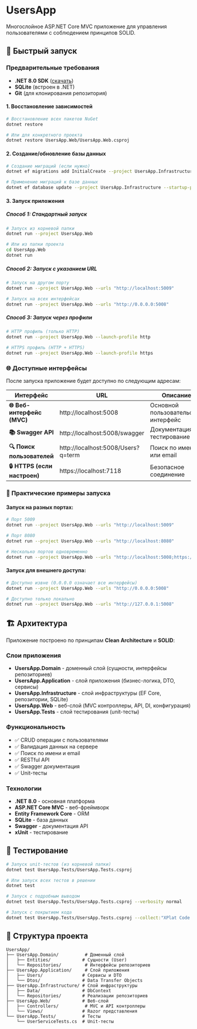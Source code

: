 # UsersApp

Многослойное ASP.NET Core MVC приложение для управления пользователями с соблюдением принципов SOLID.

## 🚀 Быстрый запуск

### Предварительные требования
- **.NET 8.0 SDK** ([скачать](https://dotnet.microsoft.com/download))
- **SQLite** (встроен в .NET)
- **Git** (для клонирования репозитория)



#### 1. Восстановление зависимостей
```bash
# Восстановление всех пакетов NuGet
dotnet restore

# Или для конкретного проекта
dotnet restore UsersApp.Web/UsersApp.Web.csproj
```

#### 2. Создание/обновление базы данных
```bash
# Создание миграций (если нужно)
dotnet ef migrations add InitialCreate --project UsersApp.Infrastructure --startup-project UsersApp.Web

# Применение миграций к базе данных
dotnet ef database update --project UsersApp.Infrastructure --startup-project UsersApp.Web
```

#### 3. Запуск приложения

##### Способ 1: Стандартный запуск
```bash
# Запуск из корневой папки
dotnet run --project UsersApp.Web

# Или из папки проекта
cd UsersApp.Web
dotnet run
```

##### Способ 2: Запуск с указанием URL
```bash
# Запуск на другом порту
dotnet run --project UsersApp.Web --urls "http://localhost:5009"

# Запуск на всех интерфейсах
dotnet run --project UsersApp.Web --urls "http://0.0.0.0:5008"
```

##### Способ 3: Запуск через профили
```bash
# HTTP профиль (только HTTP)
dotnet run --project UsersApp.Web --launch-profile http

# HTTPS профиль (HTTP + HTTPS)
dotnet run --project UsersApp.Web --launch-profile https
```

### 🌐 Доступные интерфейсы

После запуска приложение будет доступно по следующим адресам:

| Интерфейс | URL | Описание |
|-----------|-----|----------|
| **🌐 Веб-интерфейс (MVC)** | http://localhost:5008 | Основной пользовательский интерфейс |
| **📚 Swagger API** | http://localhost:5008/swagger | Документация и тестирование API |
| **🔍 Поиск пользователей** | http://localhost:5008/Users?q=term | Поиск по имени или email |
| **🔒 HTTPS (если настроен)** | https://localhost:7118 | Безопасное соединение |



### 🚀 Практические примеры запуска

#### Запуск на разных портах:
```bash
# Порт 5009
dotnet run --project UsersApp.Web --urls "http://localhost:5009"

# Порт 8080
dotnet run --project UsersApp.Web --urls "http://localhost:8080"

# Несколько портов одновременно
dotnet run --project UsersApp.Web --urls "http://localhost:5008;https://localhost:7118"
```

#### Запуск для внешнего доступа:
```bash
# Доступно извне (0.0.0.0 означает все интерфейсы)
dotnet run --project UsersApp.Web --urls "http://0.0.0.0:5008"

# Доступно только локально
dotnet run --project UsersApp.Web --urls "http://127.0.0.1:5008"
```

## 🏗️ Архитектура

Приложение построено по принципам **Clean Architecture** и **SOLID**:

### Слои приложения
- **UsersApp.Domain** - доменный слой (сущности, интерфейсы репозиториев)
- **UsersApp.Application** - слой приложения (бизнес-логика, DTO, сервисы)
- **UsersApp.Infrastructure** - слой инфраструктуры (EF Core, репозитории, SQLite)
- **UsersApp.Web** - веб-слой (MVC контроллеры, API, DI, конфигурация)
- **UsersApp.Tests** - слой тестирования (unit-тесты)

### Функциональность
- ✅ CRUD операции с пользователями
- ✅ Валидация данных на сервере
- ✅ Поиск по имени и email
- ✅ RESTful API
- ✅ Swagger документация
- ✅ Unit-тесты

### Технологии
- **.NET 8.0** - основная платформа
- **ASP.NET Core MVC** - веб-фреймворк
- **Entity Framework Core** - ORM
- **SQLite** - база данных
- **Swagger** - документация API
- **xUnit** - тестирование

## 🧪 Тестирование

```bash
# Запуск unit-тестов (из корневой папки)
dotnet test UsersApp.Tests/UsersApp.Tests.csproj

# Или запуск всех тестов в решении
dotnet test

# Запуск с подробным выводом
dotnet test UsersApp.Tests/UsersApp.Tests.csproj --verbosity normal

# Запуск с покрытием кода
dotnet test UsersApp.Tests/UsersApp.Tests.csproj --collect:"XPlat Code Coverage"
```



## 📁 Структура проекта

```
UsersApp/
├── UsersApp.Domain/          # Доменный слой
│   ├── Entities/            # Сущности (User)
│   └── Repositories/         # Интерфейсы репозиториев
├── UsersApp.Application/     # Слой приложения  
│   ├── Users/               # Сервисы и DTO
│   └── Dtos/                # Data Transfer Objects
├── UsersApp.Infrastructure/ # Слой инфраструктуры
│   ├── Data/                # DbContext
│   └── Repositories/        # Реализации репозиториев
├── UsersApp.Web/            # Веб-слой
│   ├── Controllers/          # MVC и API контроллеры
│   └── Views/               # Razor представления
└── UsersApp.Tests/          # Тесты
    └── UserServiceTests.cs  # Unit-тесты
```